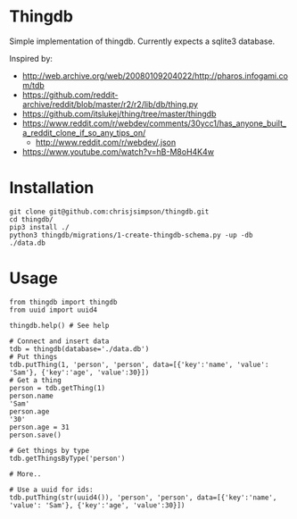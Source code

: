 # Thingdb

Simple implementation of thingdb.
Currently expects a sqlite3 database.

Inspired by: 

- http://web.archive.org/web/20080109204022/http://pharos.infogami.com/tdb
- https://github.com/reddit-archive/reddit/blob/master/r2/r2/lib/db/thing.py
- https://github.com/itslukej/thing/tree/master/thingdb
- https://www.reddit.com/r/webdev/comments/30ycc1/has_anyone_built_a_reddit_clone_if_so_any_tips_on/
  - http://www.reddit.com/r/webdev/.json
- https://www.youtube.com/watch?v=hB-M8oH4K4w

# Installation

```
git clone git@github.com:chrisjsimpson/thingdb.git
cd thingdb/
pip3 install ./
python3 thingdb/migrations/1-create-thingdb-schema.py -up -db ./data.db
```

# Usage

```
from thingdb import thingdb
from uuid import uuid4

thingdb.help() # See help

# Connect and insert data
tdb = thingdb(database='./data.db')
# Put things
tdb.putThing(1, 'person', 'person', data=[{'key':'name', 'value': 'Sam'}, {'key':'age', 'value':30}])
# Get a thing
person = tdb.getThing(1)
person.name 
'Sam'
person.age
'30'
person.age = 31
person.save()

# Get things by type
tdb.getThingsByType('person')

# More..

# Use a uuid for ids:
tdb.putThing(str(uuid4()), 'person', 'person', data=[{'key':'name', 'value': 'Sam'}, {'key':'age', 'value':30}])
```
